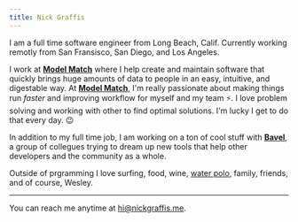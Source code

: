 ```yaml
---
title: Nick Graffis
---
```


I am a full time software engineer from Long Beach, Calif. Currently working remotly from San Fransisco, San Diego, and Los Angeles.

I work at [**Model Match**](https://modelmatch.com) where I help create and maintain software that quickly brings huge amounts of data to people in an easy, intuitive, and digestable way. At [**Model Match**](https://modelmatch.com), I'm really passionate about making things run _faster_ and improving workflow for myself and my team ⚡️. I love problem solving and working with other to find optimal solutions. I'm lucky I get to do that every day. 😉

In addition to my full time job, I am working on a ton of cool stuff with [**Bavel**](https://github.com/BAVEL-Technology), a group of collegues trying to dream up new tools that help other developers and the community as a whole.

Outside of prgramming I love surfing, food, wine, [water polo](/about/waterpolo), family, friends, and of course, Wesley.

<hr>

You can reach me anytime at [hi@nickgraffis.me](mailto:hi@nickgraffis.me).